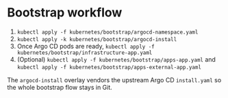 # Bootstrap workflow

1. `kubectl apply -f kubernetes/bootstrap/argocd-namespace.yaml`
2. `kubectl apply -k kubernetes/bootstrap/argocd-install`
3. Once Argo CD pods are ready, `kubectl apply -f kubernetes/bootstrap/infrastructure-app.yaml`
4. (Optional) `kubectl apply -f kubernetes/bootstrap/apps-app.yaml` and `kubectl apply -f kubernetes/bootstrap/apps-external-app.yaml`

The `argocd-install` overlay vendors the upstream Argo CD `install.yaml` so the whole bootstrap flow stays in Git.
